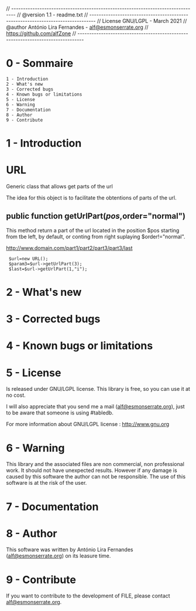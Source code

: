 // --------------------------------------------------------------------------------
// @version 1.1 - readme.txt
// --------------------------------------------------------------------------------
// License GNU/LGPL - March 2021
// @author António Lira Fernandes - alf@esmonserrate.org
// https://github.com/alfZone
// --------------------------------------------------------------------------------




0 - Sommaire
============
    1 - Introduction
    2 - What's new
    3 - Corrected bugs
    4 - Known bugs or limitations
    5 - License
    6 - Warning
    7 - Documentation
    8 - Author
    9 - Contribute

1 - Introduction
================

 # URL
 Generic class that allows get parts of the url
 
 The idea for this object is to facilitate the obtentions of parts of the url.

 ## public function getUrlPart($pos,$order="normal")
 This method return a part of the url located in the position $pos starting from tbe left, by default, or conting from right suplaying $order!="normal". 

http://www.domain.com/part1/part2/part3/part3/last
```
 $url=new URL();
 $param3=$url->getUrlPart(3);
 $last=$url->getUrlPart(1,"i");
```

2 - What's new
==============

      


3 - Corrected bugs
==================



4 - Known bugs or limitations
=============================

  

5 - License
===========

  Is released under GNU/LGPL license.
  This library is free, so you can use it at no cost.

  I will also appreciate that you send me a mail (alf@esmonserrate.org), just to
  be aware that someone is using #tabledb.

  For more information about GNU/LGPL license : http://www.gnu.org

6 - Warning
=================

  This library and the associated files are non commercial, non professional work.
  It should not have unexpected results. However if any damage is caused by this software
  the author can not be responsible.
  The use of this software is at the risk of the user.

7 - Documentation
=================

  

8 - Author
==========

  This software was written by António Lira Fernandes (alf@esmonserrate.org) on its leasure time.

9 - Contribute
==============
  If you want to contribute to the development of FILE, please contact alf@esmonserrate.org.
 
